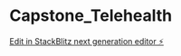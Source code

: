 # Capstone_Telehealth

[Edit in StackBlitz next generation editor ⚡️](https://stackblitz.com/~/github.com/wxw516/Capstone_Telehealth)